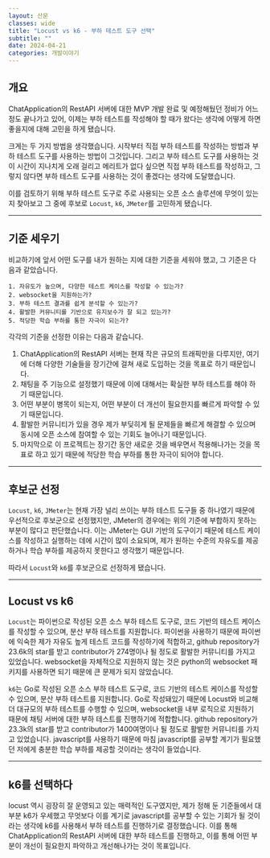 ```yaml
---
layout: 산문
classes: wide
title: "Locust vs k6 - 부하 테스트 도구 선택"
subtitle: ""
date: 2024-04-21
categories: 개발이야기
---
```


## 개요

ChatApplication의 RestAPI 서버에 대한 MVP 개발 완료 및 예정해뒀던 정비가 어느 정도 끝나가고 있어, 이제는 부하 테스트를 작성해야 할 때가 왔다는 생각에 어떻게 하면 좋을지에 대해 고민을 하게 됐습니다.

크게는 두 가지 방법을 생각했습니다. 시작부터 직접 부하 테스트를 작성하는 방법과 부하 테스트 도구를 사용하는 방법이 그것입니다. 그리고 부하 테스트 도구를 사용하는 것이 시간이 지나치게 오래 걸리고 메리트가 없다 싶으면 직접 부하 테스트를 작성하고, 그렇지 않다면 부하 테스트 도구를 사용하는 것이 좋겠다는 생각에 도달했습니다.

이를 검토하기 위해 부하 테스트 도구로 주로 사용되는 오픈 소스 솔루션에 무엇이 있는지 찾아보고 그 중에 후보로 `Locust`, `k6`, `JMeter`를 고민하게 됐습니다.

---

## 기준 세우기

비교하기에 앞서 어떤 도구를 내가 원하는 지에 대한 기준을 세워야 했고, 그 기준은 다음과 같았습니다.

```plaintext
1. 자유도가 높으며, 다양한 테스트 케이스를 작성할 수 있는가?
2. websocket을 지원하는가?
3. 부하 테스트 결과를 쉽게 분석할 수 있는가?
4. 활발한 커뮤니티를 기반으로 유지보수가 잘 되고 있는가?
5. 적당한 학습 부하를 통한 자극이 되는가?
```

각각의 기준을 선정한 이유는 다음과 같습니다.

1. ChatApplication의 RestAPI 서버는 현재 작은 규모의 트래픽만을 다루지만, 여기에 더해 다양한 기술들을 장기간에 걸쳐 새로 도입하는 것을 목표로 하기 때문입니다.
2. 채팅을 주 기능으로 설정했기 때문에 이에 대해서는 확실한 부하 테스트를 해야 하기 때문입니다.
3. 어떤 부분이 병목이 되는지, 어떤 부분이 더 개선이 필요한지를 빠르게 파악할 수 있기 때문입니다.
4. 활발한 커뮤니티가 있을 경우 제가 부딪히게 될 문제들을 빠르게 해결할 수 있으며 동시에 오픈 소스에 참여할 수 있는 기회도 늘어나기 때문입니다.
5. 마지막으로 이 프로젝트는 장기간 동안 새로운 것을 배우면서 적용해나가는 것을 목표로 하고 있기 때문에 적당한 학습 부하를 통한 자극이 되어야 합니다.

---

## 후보군 선정

`Locust`, `k6`, `JMeter`는 현재 가장 널리 쓰이는 부하 테스트 도구들 중 하나였기 때문에 우선적으로 후보군으로 선정했지만, JMeter의 경우에는 위의 기준에 부합하지 못하는 부분이 많다고 판단했습니다. 이는 JMeter는 GUI 기반의 도구이기 때문에 테스트 케이스를 작성하고 실행하는 데에 시간이 많이 소요되며, 제가 원하는 수준의 자유도를 제공하거나 학습 부하를 제공하지 못한다고 생각했기 때문입니다.

따라서 `Locust`와 `k6`를 후보군으로 선정하게 됐습니다.

---

## Locust vs k6

`Locust`는 파이썬으로 작성된 오픈 소스 부하 테스트 도구로, 코드 기반의 테스트 케이스를 작성할 수 있으며, 분산 부하 테스트를 지원합니다. 파이썬을 사용하기 때문에 파이썬에 익숙한 제가 자유도 높게 테스트 코드를 작성하기에 적합하고, github repository가 23.6k의 star를 받고 contributor가 274명이나 될 정도로 활발한 커뮤니티를 가지고 있었습니다. websocket을 자체적으로 지원하지 않는 것은 python의 websocket 패키지를 사용하면 되기 때문에 큰 문제가 되지 않았습니다.

`k6`는 Go로 작성된 오픈 소스 부하 테스트 도구로, 코드 기반의 테스트 케이스를 작성할 수 있으며, 분산 부하 테스트를 지원합니다. Go로 작성돼있기 때문에 Locust와 비교해 더 대규모의 부하 테스트를 수행할 수 있으며, websocket을 내부 로직으로 지원하기 때문에 채팅 서버에 대한 부하 테스트를 진행하기에 적합합니다. github repository가 23.3k의 star를 받고 contributor가 1400여명이나 될 정도로 활발한 커뮤니티를 가지고 있었습니다. javascript를 사용하기 때문에 마침 javascript를 공부할 계기가 필요했던 저에게 충분한 학습 부하를 제공할 것이라는 생각이 들었습니다.

---

## k6를 선택하다

locust 역시 굉장히 잘 운영되고 있는 매력적인 도구였지만, 제가 정해 둔 기준들에서 대부분 k6가 우세했고 무엇보다 이를 계기로 javascript를 공부할 수 있는 기회가 될 것이라는 생각에 k6를 사용해서 부하 테스트를 진행하기로 결정했습니다. 이를 통해 ChatApplication의 RestAPI 서버에 대한 부하 테스트를 진행하고, 이를 통해 어떤 부분이 개선이 필요한지 파악하고 개선해나가는 것이 목표입니다.
